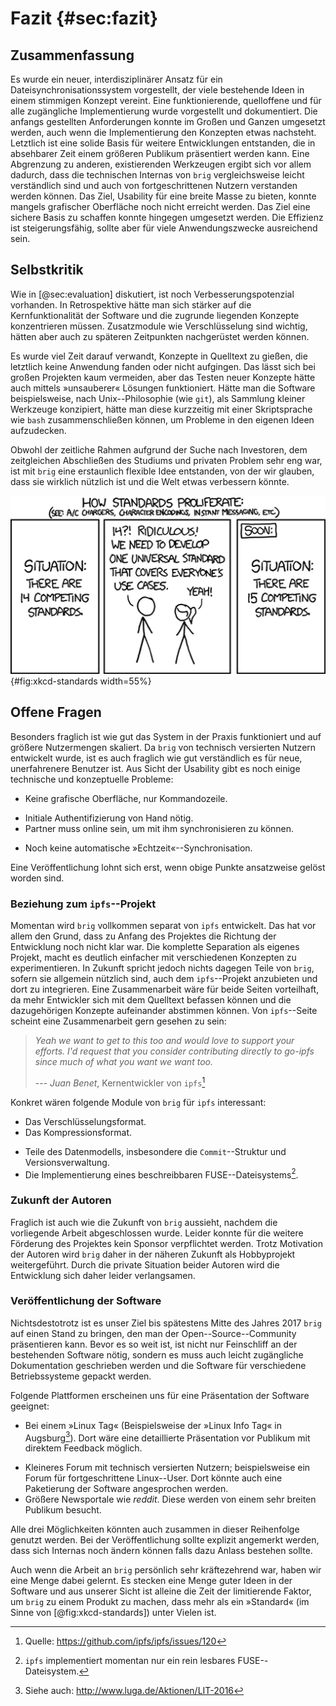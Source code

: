 # Fazit {#sec:fazit}

## Zusammenfassung

Es wurde ein neuer, interdisziplinärer Ansatz für ein
Dateisynchronisationssystem vorgestellt, der viele bestehende Ideen in einem
stimmigen Konzept vereint. Eine funktionierende, quelloffene und für alle
zugängliche Implementierung wurde vorgestellt und dokumentiert. Die anfangs
gestellten Anforderungen konnte im Großen und Ganzen umgesetzt werden, auch
wenn die Implementierung den Konzepten etwas nachsteht. Letztlich ist eine
solide Basis für weitere Entwicklungen entstanden, die in absehbarer Zeit einem
größeren Publikum präsentiert werden kann.
Eine Abgrenzung zu anderen, existierenden Werkzeugen ergibt sich vor allem
dadurch, dass die technischen Internas von ``brig`` vergleichsweise leicht
verständlich sind und auch von fortgeschrittenen Nutzern verstanden werden
können. Das Ziel, Usability für eine breite Masse zu bieten, konnte mangels
grafischer Oberfläche noch nicht erreicht werden. Das Ziel eine sichere Basis
zu schaffen konnte hingegen umgesetzt werden. Die Effizienz ist
steigerungsfähig, sollte aber für viele Anwendungszwecke ausreichend sein.

## Selbstkritik

Wie in [@sec:evaluation] diskutiert, ist noch Verbesserungspotenzial
vorhanden. In Retrospektive hätte man sich stärker auf die Kernfunktionalität
der Software und die zugrunde liegenden Konzepte konzentrieren müssen.
Zusatzmodule wie Verschlüsselung sind wichtig, hätten aber auch zu späteren
Zeitpunkten nachgerüstet werden können.

Es wurde viel Zeit darauf verwandt, Konzepte in Quelltext zu gießen,
die letztlich keine Anwendung fanden oder nicht aufgingen. Das lässt sich
bei großen Projekten kaum vermeiden, aber das Testen neuer Konzepte
hätte auch mittels »unsauberer« Lösungen funktioniert. Hätte man die Software
beispielsweise, nach Unix--Philosophie (wie ``git``), als Sammlung kleiner
Werkzeuge konzipiert, hätte man diese kurzzeitig mit einer Skriptsprache wie
``bash`` zusammenschließen können, um Probleme in den eigenen Ideen
aufzudecken.

Obwohl der zeitliche Rahmen aufgrund der Suche nach Investoren, dem
zeitgleichen Abschließen des Studiums und privaten Problem sehr eng war, ist
mit ``brig`` eine erstaunlich flexible Idee entstanden, von der wir glauben,
dass sie wirklich nützlich ist und die Welt etwas verbessern könnte.

![Ist »brig« letztlich nur ein weiterer Standard?[^XKCD_STD_SOURCE]](images/8/xkcd-standards.png){#fig:xkcd-standards width=55%}

[^XKCD_STD_SOURCE]: Bildquelle: xkcd (<https://xkcd.com/927>)

## Offene Fragen

Besonders fraglich ist wie gut das System in der Praxis funktioniert und auf
größere Nutzermengen skaliert. Da ``brig`` von technisch versierten Nutzern
entwickelt wurde, ist es auch fraglich wie gut verständlich es für neue,
unerfahrenere Benutzer ist. Aus Sicht der Usability gibt es
noch einige technische und konzeptuelle Probleme:

* Keine grafische Oberfläche, nur Kommandozeile.
- Initiale Authentifizierung von Hand nötig.
- Partner muss online sein, um mit ihm synchronisieren zu können.
* Noch keine automatische »Echtzeit«--Synchronisation.


Eine Veröffentlichung lohnt sich erst, wenn obige Punkte ansatzweise gelöst worden sind.

### Beziehung zum ``ipfs``--Projekt

Momentan wird ``brig`` vollkommen separat von ``ipfs`` entwickelt. Das hat vor allem
den Grund, dass zu Anfang des Projektes die Richtung der Entwicklung noch nicht klar war. Die komplette Separation als eigenes Projekt, macht es deutlich einfacher
mit verschiedenen Konzepten zu experimentieren.
In Zukunft spricht jedoch nichts dagegen Teile von ``brig``, sofern sie allgemein nützlich sind, auch dem ``ipfs``--Projekt anzubieten und dort zu integrieren.
Eine Zusammenarbeit wäre für beide Seiten vorteilhaft, da mehr Entwickler sich mit dem
Quelltext befassen können und die dazugehörigen Konzepte aufeinander abstimmen können.
Von ``ipfs``--Seite scheint eine Zusammenarbeit gern gesehen zu sein:

> *Yeah we want to get to this too and would love to support your efforts. I'd
> request that you consider contributing directly to go-ipfs since much of what
> you want we want too.*
>
> --- *Juan Benet*, Kernentwickler von ``ipfs``[^JUAN_BENET_CIT]

[^JUAN_BENET_CIT]: Quelle: <https://github.com/ipfs/ipfs/issues/120>

Konkret wären folgende Module von ``brig`` für ``ipfs`` interessant:

- Das Verschlüsselungsformat.
- Das Kompressionsformat.
* Teile des Datenmodells, insbesondere die ``Commit``--Struktur und Versionsverwaltung.
* Die Implementierung eines beschreibbaren FUSE--Dateisystems[^IPFS_FUSE].

[^IPFS_FUSE]: ``ipfs`` implementiert momentan nur ein rein lesbares FUSE--Dateisystem.

### Zukunft der Autoren

Fraglich ist auch wie die Zukunft von ``brig`` aussieht, nachdem die
vorliegende Arbeit abgeschlossen wurde. Leider konnte für die weitere Förderung
des Projektes kein Sponsor verpflichtet werden. Trotz Motivation der Autoren
wird ``brig`` daher in der näheren Zukunft als Hobbyprojekt weitergeführt.
Durch die private Situation beider Autoren wird die
Entwicklung sich daher leider verlangsamen.

### Veröffentlichung der Software

Nichtsdestotrotz ist es unser Ziel bis spätestens Mitte des Jahres 2017 ``brig``
auf einen Stand zu bringen, den man der Open--Source--Community präsentieren kann.
Bevor es so weit ist, ist nicht nur Feinschliff an der bestehenden Software
nötig, sondern es muss auch leicht zugängliche Dokumentation geschrieben werden und
die Software für verschiedene Betriebssysteme gepackt werden.

Folgende Plattformen erscheinen uns für eine Präsentation der Software geeignet:

- Bei einem »Linux Tag« (Beispielsweise der »Linux Info Tag« in Augsburg[^LUGA]).
  Dort wäre eine detaillierte Präsentation vor Publikum mit direktem Feedback möglich.
* Kleineres Forum mit technisch versierten Nutzern; beispielsweise ein Forum
  für fortgeschrittene Linux--User. Dort könnte auch eine Paketierung der Software
  angesprochen werden.
* Größere Newsportale wie *reddit*. Diese werden von einem sehr breiten Publikum
  besucht.

[^LUGA]: Siehe auch: <http://www.luga.de/Aktionen/LIT-2016>

Alle drei Möglichkeiten könnten auch zusammen in dieser Reihenfolge genutzt
werden. Bei der Veröffentlichung sollte explizit angemerkt werden, dass sich
Internas noch ändern können falls dazu Anlass bestehen sollte.

Auch wenn die Arbeit an ``brig`` persönlich sehr kräftezehrend war, haben wir
eine Menge dabei gelernt. Es stecken eine Menge guter Ideen in der Software und
aus unserer Sicht ist alleine die Zeit der limitierende Faktor, um ``brig`` zu
einem Produkt zu machen, dass mehr als ein »Standard« (im Sinne von
[@fig:xkcd-standards]) unter Vielen ist.
